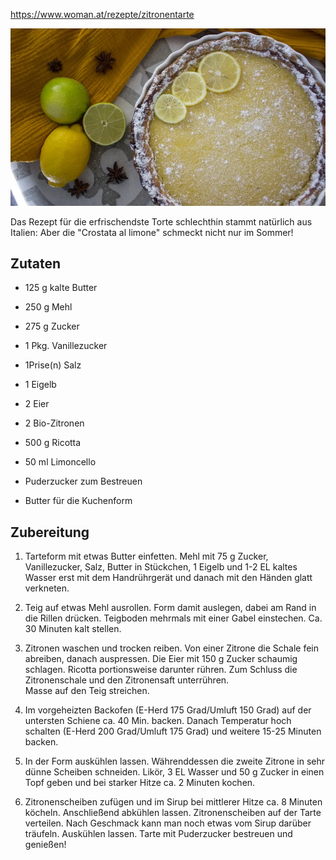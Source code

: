 https://www.woman.at/rezepte/zitronentarte

![](../_bilder/ItalienischeZitronentarte.png)

Das Rezept für die erfrischendste Torte schlechthin stammt natürlich aus Italien: Aber die "Crostata al limone" schmeckt nicht nur im Sommer!

## Zutaten

- 125 g kalte Butter

- 250 g Mehl

- 275 g Zucker

- 1 Pkg. Vanillezucker

- 1Prise(n) Salz

- 1 Eigelb

- 2 Eier

- 2 Bio-Zitronen

- 500 g Ricotta

- 50 ml Limoncello

- Puderzucker zum Bestreuen

- Butter für die Kuchenform

## Zubereitung

1. Tarteform mit etwas Butter einfetten. Mehl mit 75 g Zucker, Vanillezucker, Salz, Butter in Stückchen, 1 Eigelb und 1-2 EL kaltes Wasser erst mit dem Handrührgerät und danach mit den Händen glatt verkneten.

2. Teig auf etwas Mehl ausrollen. Form damit auslegen, dabei am Rand in die Rillen drücken. Teigboden mehrmals mit einer Gabel einstechen. Ca. 30 Minuten kalt stellen.

3. Zitronen waschen und trocken reiben. Von einer Zitrone die Schale fein abreiben, danach auspressen. Die Eier mit 150 g Zucker schaumig schlagen. Ricotta portionsweise darunter rühren. Zum Schluss die Zitronenschale und den Zitronensaft unterrühren.  
    Masse auf den Teig streichen.

4. Im vorgeheizten Backofen (E-Herd 175 Grad/Umluft 150 Grad) auf der untersten Schiene ca. 40 Min. backen. Danach Temperatur hoch schalten (E-Herd 200 Grad/Umluft 175 Grad) und weitere 15-25 Minuten backen.

5. In der Form auskühlen lassen. Währenddessen die zweite Zitrone in sehr dünne Scheiben schneiden. Likör, 3 EL Wasser und 50 g Zucker in einen Topf geben und bei starker Hitze ca. 2 Minuten kochen.

6. Zitronenscheiben zufügen und im Sirup bei mittlerer Hitze ca. 8 Minuten köcheln. Anschließend abkühlen lassen. Zitronenscheiben auf der Tarte verteilen. Nach Geschmack kann man noch etwas vom Sirup darüber träufeln. Auskühlen lassen. Tarte mit Puderzucker bestreuen und genießen!
